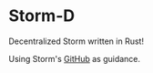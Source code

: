 # Storm-D
Decentralized Storm written in Rust!

Using Storm's [GitHub](https://github.com/apache/storm) as guidance.